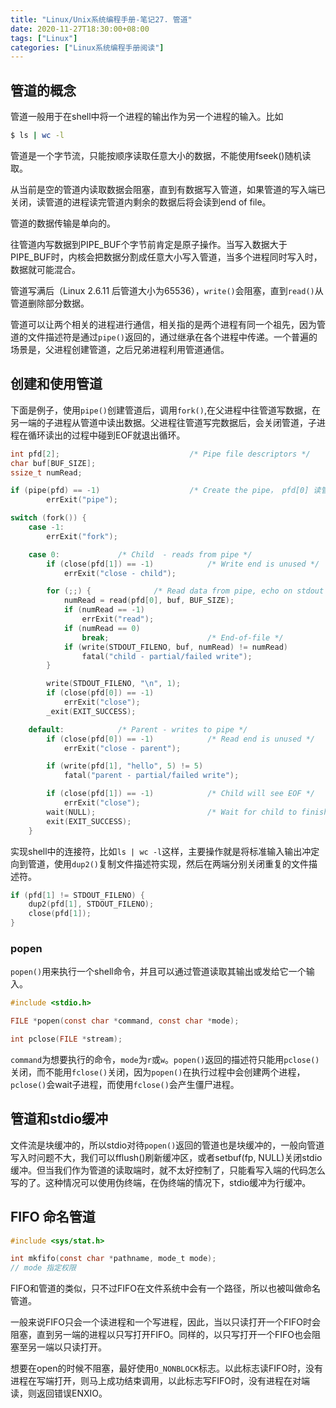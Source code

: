 ```yaml
---
title: "Linux/Unix系统编程手册-笔记27. 管道"
date: 2020-11-27T18:30:00+08:00
tags: ["Linux"]
categories: ["Linux系统编程手册阅读"]
---
```


## 管道的概念

管道一般用于在shell中将一个进程的输出作为另一个进程的输入。比如

```sh
$ ls | wc -l
```

管道是一个字节流，只能按顺序读取任意大小的数据，不能使用fseek()随机读取。  

从当前是空的管道内读取数据会阻塞，直到有数据写入管道，如果管道的写入端已关闭，读管道的进程读完管道内剩余的数据后将会读到end of file。  

管道的数据传输是单向的。  

往管道内写数据到PIPE_BUF个字节前肯定是原子操作。当写入数据大于PIPE_BUF时，内核会把数据分割成任意大小写入管道，当多个进程同时写入时，数据就可能混合。  

管道写满后（Linux 2.6.11 后管道大小为65536），`write()`会阻塞，直到`read()`从管道删除部分数据。  

管道可以让两个相关的进程进行通信，相关指的是两个进程有同一个祖先，因为管道的文件描述符是通过`pipe()`返回的，通过继承在各个进程中传递。一个普遍的场景是，父进程创建管道，之后兄弟进程利用管道通信。

## 创建和使用管道

下面是例子，使用`pipe()`创建管道后，调用`fork()`,在父进程中往管道写数据，在另一端的子进程从管道中读出数据。父进程往管道写完数据后，会关闭管道，子进程在循环读出的过程中碰到EOF就退出循环。

```cpp
int pfd[2];                             /* Pipe file descriptors */
char buf[BUF_SIZE];
ssize_t numRead;

if (pipe(pfd) == -1)                    /* Create the pipe， pfd[0] 读管道， pfd[1] 写管道*/
        errExit("pipe");

switch (fork()) {
    case -1:
        errExit("fork");

    case 0:             /* Child  - reads from pipe */
        if (close(pfd[1]) == -1)            /* Write end is unused */
            errExit("close - child");

        for (;;) {              /* Read data from pipe, echo on stdout */
            numRead = read(pfd[0], buf, BUF_SIZE);
            if (numRead == -1)
                errExit("read");
            if (numRead == 0)
                break;                      /* End-of-file */
            if (write(STDOUT_FILENO, buf, numRead) != numRead)
                fatal("child - partial/failed write");
        }

        write(STDOUT_FILENO, "\n", 1);
        if (close(pfd[0]) == -1)
            errExit("close");
        _exit(EXIT_SUCCESS);

    default:            /* Parent - writes to pipe */
        if (close(pfd[0]) == -1)            /* Read end is unused */
            errExit("close - parent");

        if (write(pfd[1], "hello", 5) != 5)
            fatal("parent - partial/failed write");

        if (close(pfd[1]) == -1)            /* Child will see EOF */
            errExit("close");
        wait(NULL);                         /* Wait for child to finish */
        exit(EXIT_SUCCESS);
    }
```

实现shell中的连接符，比如`ls | wc -l`这样，主要操作就是将标准输入输出冲定向到管道，使用`dup2()`复制文件描述符实现，然后在两端分别关闭重复的文件描述符。

```c
if (pfd[1] != STDOUT_FILENO) {
    dup2(pfd[1], STDOUT_FILENO);
    close(pfd[1]);
}
```

### popen

`popen()`用来执行一个shell命令，并且可以通过管道读取其输出或发给它一个输入。

```c
#include <stdio.h>

FILE *popen(const char *command, const char *mode);

int pclose(FILE *stream);
```

`command`为想要执行的命令，`mode`为`r`或`w`。`popen()`返回的描述符只能用`pclose()`关闭，而不能用`fclose()`关闭，因为`popen()`在执行过程中会创建两个进程，`pclose()`会wait子进程，而使用`fclose()`会产生僵尸进程。


## 管道和stdio缓冲

文件流是块缓冲的，所以stdio对待`popen()`返回的管道也是块缓冲的，一般向管道写入时问题不大，我们可以fflush()刷新缓冲区，或者setbuf(fp, NULL)关闭stdio缓冲。但当我们作为管道的读取端时，就不太好控制了，只能看写入端的代码怎么写的了。这种情况可以使用伪终端，在伪终端的情况下，stdio缓冲为行缓冲。

## FIFO 命名管道

```c
#include <sys/stat.h>

int mkfifo(const char *pathname, mode_t mode);
// mode 指定权限
```

FIFO和管道的类似，只不过FIFO在文件系统中会有一个路径，所以也被叫做命名管道。  

一般来说FIFO只会一个读进程和一个写进程，因此，当以只读打开一个FIFO时会阻塞，直到另一端的进程以只写打开FIFO。同样的，以只写打开一个FIFO也会阻塞至另一端以只读打开。  

想要在open的时候不阻塞，最好使用`O_NONBLOCK`标志。以此标志读FIFO时，没有进程在写端打开，则马上成功结束调用，以此标志写FIFO时，没有进程在对端读，则返回错误ENXIO。


